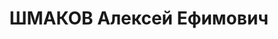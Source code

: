 ---
title: ШМАКОВ Алексей Ефимович
description: (1937) майор, 08.1936-10.1937 нач. разведотдела Харьковского ВО, репрессирован.
---